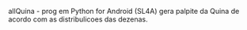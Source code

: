 allQuina - prog em Python for Android (SL4A) gera palpite da Quina de 
acordo com as distribulicoes das dezenas.
